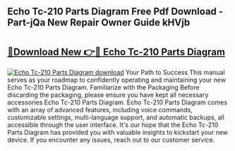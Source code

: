 ## Echo Tc-210 Parts Diagram Free Pdf Download - Part-jQa New Repair Owner Guide kHVjb

# <h2><a href="http://dfo0n9.blite.top/?on=Echo+Tc-210+Parts+Diagram">🔗Download New 👉🔴 Echo Tc-210 Parts Diagram</a></h2>

[![Echo Tc-210 Parts Diagram download](https://i.imgur.com/lujVjoI.png)](http://dfo0n9.blite.top/?on=Echo+Tc-210+Parts+Diagram)
Your Path to Success This manual serves as your roadmap to confidently operating and maintaining your new Echo Tc-210 Parts Diagram. Familiarize with the Packaging Before discarding the packaging, please ensure you have kept all necessary accessories Echo Tc-210 Parts Diagram. Echo Tc-210 Parts Diagram comes with an array of advanced features, including voice commands, customizable settings, multi-language support, and automatic backups, all accessible through the user interface. It's our hope that the Echo Tc-210 Parts Diagram has provided you with valuable insights to kickstart your new device. If you encounter any issues, reach out to our customer service.
